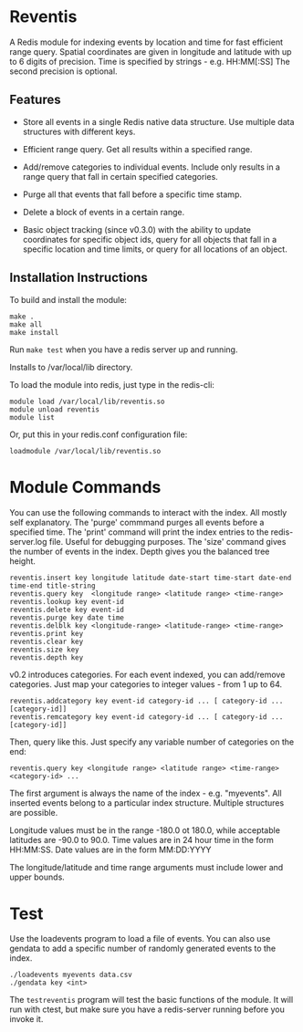 # Reventis

A Redis module for indexing events by location and time for fast efficient
range query.  Spatial coordinates are given in longitude and latitude with
up to 6 digits of precision. Time is specified by strings - e.g. HH:MM[:SS]
The second precision is optional.

## Features

* Store all events in a single Redis native data structure. Use multiple
  data structures with different keys.  

* Efficient range query.  Get all results within a specified range.

* Add/remove categories to individual events.  Include only results
  in a range query that fall in certain specified categories.  

* Purge all that events that fall before a specific time stamp.

* Delete a block of events in a certain range.

* Basic object tracking (since v0.3.0) with the ability to update coordinates
  for specific object ids,  query for all objects that fall in a specific location
  and time limits, or query for all locations of an object.  

## Installation Instructions

To build and install the module:   

```
make .
make all
make install
```

Run `make test` when you have a redis server up and running.  

Installs to /var/local/lib directory.

To load the module into redis, just type in the redis-cli:

```
module load /var/local/lib/reventis.so
module unload reventis
module list

```

Or, put this in your redis.conf configuration file:

```
loadmodule /var/local/lib/reventis.so
```

# Module Commands

You can use the following commands to interact with the index.  All mostly self explanatory.
The 'purge' commmand purges all events before a specified time. The 'print' command will print
the index entries to the redis-server.log file.  Useful for debugging purposes.  The 'size' command
gives the number of events in the index. Depth gives you the balanced tree height. 

```
reventis.insert key longitude latitude date-start time-start date-end time-end title-string
reventis.query key  <longitude range> <latitude range> <time-range>
reventis.lookup key event-id
reventis.delete key event-id
reventis.purge key date time
reventis.delblk key <longitude-range> <latitude-range> <time-range>
reventis.print key
reventis.clear key
reventis.size key
reventis.depth key
```

v0.2 introduces categories.  For each event indexed, you can add/remove categories.  Just map your
categories to integer values - from 1 up to 64.

```
reventis.addcategory key event-id category-id ... [ category-id ... [category-id]]
reventis.remcategory key event-id category-id ... [ category-id ... [category-id]]
```

Then, query like this.  Just specify any variable number of categories on the end:

```
reventis.query key <longitude range> <latitude range> <time-range> <category-id> ...
```


The first argument is always the name of the index - e.g. "myevents".  All inserted events belong to
a particular index structure. Multiple structures are possible.  

Longitude values must be in the range -180.0 ot 180.0, while acceptable latitudes are -90.0 to 90.0.
Time values are in 24 hour time in the form HH:MM:SS. 
Date values are in the form MM:DD:YYYY

The longitude/latitude and time range arguments must include lower and upper bounds.

# Test

Use the loadevents program to load a file of events.  You can also use gendata to add
a specific number of randomly generated events to the index.

```
./loadevents myevents data.csv
./gendata key <int>
```

The `testreventis` program will test the basic functions of the module. It will run with
ctest, but make sure you have a redis-server running before you invoke it.  


